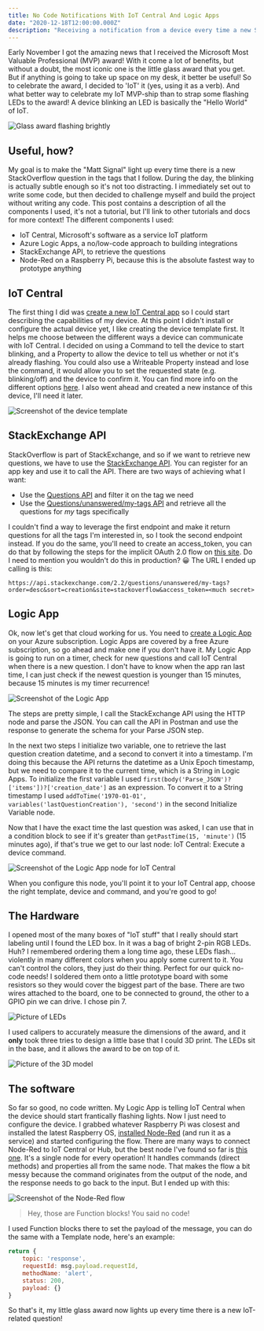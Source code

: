 ```yaml
---
title: No Code Notifications With IoT Central And Logic Apps
date: "2020-12-18T12:00:00.000Z"
description: "Receiving a notification from a device every time a new StackOverflow question is asked, without writing any code? I present you: The Matt Signal."
---
```


Early November I got the amazing news that I received the Microsoft Most Valuable Professional (MVP) award! With it come a lot of benefits, but without a doubt, the most iconic one is the little glass award that you get. But if anything is going to take up space on my desk, it better be useful! So to celebrate the award, I decided to 'IoT' it (yes, using it as a verb). And what better way to celebrate my IoT MVP-ship than to strap some flashing LEDs to the award! A device blinking an LED is basically the "Hello World" of IoT.

![Glass award flashing brightly](./images/flashy.gif  "Disco disco, good good")

## Useful, how?
My goal is to make the "Matt Signal" light up every time there is a new StackOverflow question in the tags that I follow. During the day, the blinking is actually subtle enough so it's not too distracting. I immediately set out to write some code, but then decided to challenge myself and build the project without writing any code. This post contains a description of all the components I used, it's not a tutorial, but I'll link to other tutorials and docs for more context! The different components I used:
- IoT Central, Microsoft's software as a service IoT platform
- Azure Logic Apps, a no/low-code approach to building integrations
- StackExchange API, to retrieve the questions
- Node-Red on a Raspberry Pi, because this is the absolute fastest way to prototype anything

## IoT Central
The first thing I did was [create a new IoT Central app][1] so I could start describing the capabilities of my device. At this point I didn't install or configure the actual device yet, I like creating the device template first. It helps me choose between the different ways a device can communicate with IoT Central. I decided on using a Command to tell the device to start blinking, and a Property to allow the device to tell us whether or not it's already flashing. You could also use a Writeable Property instead and lose the command, it would allow you to set the requested state (e.g. blinking/off) and the device to confirm it. You can find more info on the different options [here][2]. I also went ahead and created a new instance of this device, I'll need it later.

![Screenshot of the device template](./images/device-template.png "The device template")

## StackExchange API
StackOverflow is part of StackExchange, and so if we want to retrieve new questions, we have to use the [StackExchange API][3]. You can register for an app key and use it to call the API. There are two ways of achieving what I want:
- Use the [Questions API][4] and filter it on the tag we need
- Use the [Questions/unanswered/my-tags API][5] and retrieve all the questions for *my* tags specifically

I couldn't find a way to leverage the first endpoint and make it return questions for all the tags I'm interested in, so I took the second endpoint instead. If you do the same, you'll need to create an access_token, you can do that by following the steps for the implicit OAuth 2.0 flow on [this site][6]. Do I need to mention you wouldn't do this in production? 😀 The URL I ended up calling is this:
```
https://api.stackexchange.com/2.2/questions/unanswered/my-tags?order=desc&sort=creation&site=stackoverflow&access_token=<much secret>
```

## Logic App
Ok, now let's get that cloud working for us. You need to [create a Logic App][7] on your Azure subscription. Logic Apps are covered by a free Azure subscription, so go ahead and make one if you don't have it. My Logic App is going to run on a timer, check for new questions and call IoT Central when there is a new question. I don't have to know when the app ran last time, I can just check if the newest question is younger than 15 minutes, because 15 minutes is my timer recurrence!

![Screenshot of the Logic App](./images/logic-app.png "The Logic App")

The steps are pretty simple, I call the StackExchange API using the HTTP node and parse the JSON. You can call the API in Postman and use the response to generate the schema for your Parse JSON step.

In the next two steps I initialize two variable, one to retrieve the last question creation datetime, and a second to convert it into a timestamp. I'm doing this because the API returns the datetime as a Unix Epoch timestamp, but we need to compare it to the current time, which is a String in Logic Apps. To initialize the first variable I used `first(body('Parse_JSON')?['items'])?['creation_date']` as an expression. To convert it to a String timestamp I used `addToTime('1970-01-01', variables('lastQuestionCreation'), 'second')` in the second Initialize Variable node.

Now that I have the exact time the last question was asked, I can use that in a condition block to see if it's greater than `getPastTime(15, 'minute')` (15 minutes ago), if that's true we get to our last node: IoT Central: Execute a device command.

![Screenshot of the Logic App node for IoT Central](./images/iot-central-node.png "Execute")

When you configure this node, you'll point it to your IoT Central app, choose the right template, device and command, and you're good to go!

## The Hardware
I opened most of the many boxes of "IoT stuff" that I really should start labeling until I found the LED box. In it was a bag of bright 2-pin RGB LEDs. Huh? I remembered ordering them a long time ago, these LEDs flash... violently in many different colors when you apply some current to it. You can't control the colors, they just do their thing. Perfect for our quick no-code needs! I soldered them onto a little prototype board with some resistors so they would cover the biggest part of the base. There are two wires attached to the board, one to be connected to ground, the other to a GPIO pin we can drive. I chose pin 7.

![Picture of LEDs](./images/LEDs.jpg "The front (AKA the side that looks good)")

I used calipers to accurately measure the dimensions of the award, and it **only** took three tries to design a little base that I could 3D print. The LEDs sit in the base, and it allows the award to be on top of it.

![Picture of the 3D model](./images/base.png "I can only design rectangles")

## The software
So far so good, no code written. My Logic App is telling IoT Central when the device should start frantically flashing lights. Now I just need to configure the device. I grabbed whatever Raspberry Pi was closest and installed the latest Raspberry OS, [installed Node-Red][9] (and run it as a service) and started configuring the flow. There are many ways to connect Node-Red to IoT Central or Hub, but the best node I've found so far is [this one][10]. It's a single node for every operation! It handles commands (direct methods) and properties all from the same node. That makes the flow a bit messy because the command originates from the output of the node, and the response needs to go back to the input. But I ended up with this:

![Screenshot of the Node-Red flow](./images/flow.png "No code necessary.")

> Hey, those are Function blocks! You said no code!

I used Function blocks there to set the payload of the message, you can do the same with a Template node, here's an example:
```js
return {
    topic: 'response',
    requestId: msg.payload.requestId,
    methodName: 'alert',
    status: 200,
    payload: {}
}
```

So that's it, my little glass award now lights up every time there is a new IoT-related question!



[1]:https://docs.microsoft.com/en-us/azure/iot-central/core/quick-deploy-iot-central?WT.mc_id=IoT-MVP-5004034
[2]:https://docs.microsoft.com/en-gb/azure/iot-central/core/howto-set-up-template?WT.mc_id=IoT-MVP-5004034#properties
[3]:https://api.stackexchange.com/
[4]:https://api.stackexchange.com/docs/questions
[5]:https://api.stackexchange.com/docs/unanswered-questions-my-tags
[6]:https://api.stackexchange.com/docs/authentication
[7]:https://docs.microsoft.com/en-us/azure/logic-apps/quickstart-create-first-logic-app-workflow?WT.mc_id=IoT-MVP-5004034
[8]:https://www.aliexpress.com/item/32280310015.html?spm=a2g0s.12269583.0.0.23b81262aSl0Vc
[9]:https://nodered.org/docs/getting-started/raspberrypi
[10]:https://flows.nodered.org/node/node-red-contrib-azure-iot-device